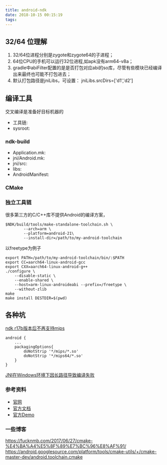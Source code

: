 ```yaml
---
title: android-ndk
date: 2018-10-15 00:15:19
tags:
---
```


## 32/64 位理解

1. 32/64位进程分别是zygote和zygote64的子进程；
2. 64位CPU的手机可以运行32位进程,如apk没有arm64-v8a；
3. gradle中abiFilter配置的是是否打包对应abi的so库，尽管有些模块已经编译出来最终也可能不打包进去；
4. 默认打包路径是jniLibs，可设置： jniLibs.srcDirs=['d1','d2']

## 编译工具

交叉编译是准备好目标机器的

- 工具链:
- sysroot:

### ndk-build

- Application.mk:
- jni/Android.mk:
- jni/src:
- libs:
- AndroidManifest:

### CMake

### 独立工具链

很多第三方的C/C++库不提供Android的编译方案，

~~~
$NDK/build/tools/make-standalone-toolchain.sh \
        --arch=arm \
        --platform=android-21\
        --install-dir=/path/to/my-android-toolchain
~~~

以freetype为例子

~~~
export PATH=/path/to/my-android-toolchain/bin/:$PATH
export CC=aarch64-linux-android-gcc
export CXX=aarch64-linux-android-g++
./configure \
    --disable-static \
    --enable-shared \
    --host=arm-linux-androideabi --prefix=/freetype \
    --without-zlib
make
make install DESTDIR=$(pwd)
~~~

## 各种坑

[ndk r17b版本后不再支持mips](https://www.jianshu.com/p/76ed525ec1be)

~~~
android {
    ...
    packagingOptions{  
        doNotStrip '*/mips/*.so'  
        doNotStrip '*/mips64/*.so'  
    } 
}
~~~

[JNI在Windows环境下因长路径导致编译失败](https://www.jianshu.com/p/86ed53fc242a)

### 参考资料

- [官网](https://developer.android.com/ndk/guides)
- [官方文档](https://developer.android.google.cn/studio/projects/add-native-code.html)
- [官方Demo](https://github.com/googlesamples/android-ndk.git)

### 一些博客

https://fucknmb.com/2017/06/27/cmake-%E4%BA%A4%E5%8F%89%E7%BC%96%E8%AF%91/
https://android.googlesource.com/platform/tools/cmake-utils/+/cmake-master-dev/android.toolchain.cmake